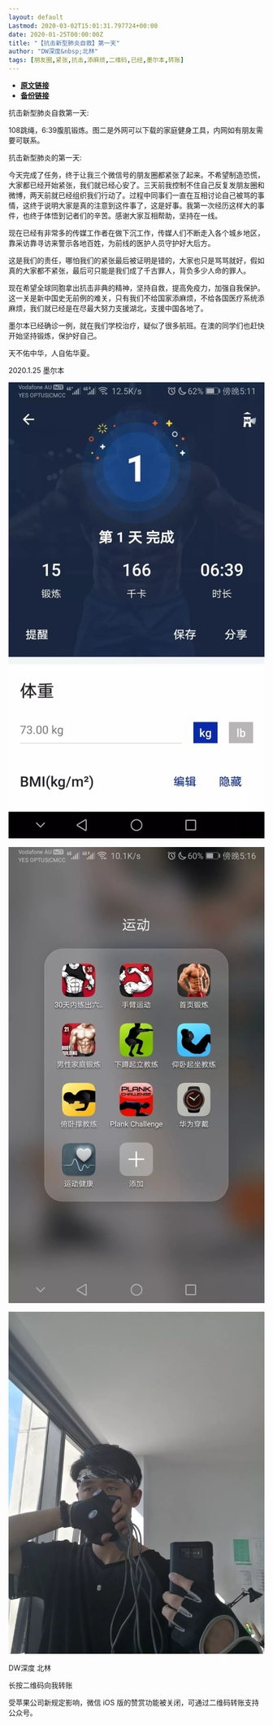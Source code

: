 ```yaml
---
layout: default
Lastmod: 2020-03-02T15:01:31.797724+00:00
date: 2020-01-25T00:00:00Z
title: "【抗击新型肺炎自救】第一天"
author: "DW深度&nbsp;北林"
tags: [朋友圈,紧张,抗击,添麻烦,二维码,已经,墨尔本,转账]
---
```


* [**原文链接**](https://mp.weixin.qq.com/s/gpelnrDx_jMdiBSm2tE_ag)
* [**备份链接**](https://archive.li/Tq6Lu)


抗击新型肺炎自救第一天:

108跳绳，6:39腹肌锻炼。图二是外网可以下载的家庭健身工具，内网如有朋友需要可联系。

抗击新型肺炎的第一天:

今天完成了任务，终于让我三个微信号的朋友圈都紧张了起来。不希望制造恐慌，大家都已经开始紧张，我们就已经心安了。三天前我控制不住自己反复发朋友圈和微博，两天前就已经组织我们行动了。过程中同事们一直在互相讨论自己被骂的事情，这终于说明大家是真的注意到这件事了，这是好事。我第一次经历这样大的事件，也终于体悟到记者们的辛苦。感谢大家互相帮助，坚持在一线。

现在已经有非常多的传媒工作者在做下沉工作，传媒人们不断走入各个城乡地区，靠采访靠寻访来警示各地百姓，为前线的医护人员守护好大后方。

这是我们的责任，哪怕我们的紧张最后被证明是错的，大家也只是骂骂就好，假如真的大家都不紧张，最后可只能是我们成了千古罪人，背负多少人命的罪人。

现在希望全球同胞拿出抗击非典的精神，坚持自救，提高免疫力，加强自我保护。这一关是新中国史无前例的难关，只有我们不给国家添麻烦，不给各国医疗系统添麻烦，我们就已经是在尽最大努力支援湖北，支援中国各地了。

墨尔本已经确诊一例，就在我们学校治疗，疑似了很多航班。在澳的同学们也赶快开始坚持锻炼，保护好自己。

天不佑中华，人自佑华夏。

2020.1.25 墨尔本

  

![](/images/post/5493c7696abd6188af210b545c75beb4.jpg)

![](/images/post/d29c8a729b73eaf4ae02735608e15754.jpg)

![](/images/post/cb333ebb78ddf5fb2932fe388d3baf12.jpg)

  

DW深度 北林

长按二维码向我转账

受苹果公司新规定影响，微信 iOS 版的赞赏功能被关闭，可通过二维码转账支持公众号。

